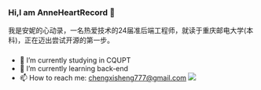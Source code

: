 ### Hi,I am AnneHeartRecord 👋

我是安妮的心动录，一名热爱技术的24届准后端工程师，就读于重庆邮电大学(本科)，正在迈出尝试开源的第一步。
### 
- 🔭 I’m currently studying in CQUPT
- 🌱 I’m currently learning back-end
- 📫 How to reach me: chengxisheng777@gmail.com
![](https://github-readme-stats.vercel.app/api?username=anneheartrecord)

